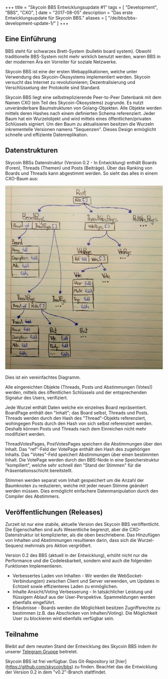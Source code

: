 +++
title = "Skycoin BBS Entwicklungsupdate #1"
tags = [
    "Development",
    "BBS",
    "CXO",
]
date = "2017-08-05"
description = "Das erste Entwicklungsupdate für Skycoin BBS."
aliases = [
	"/de/bbs/bbs-development-update-1/"
]
+++

## Eine Einführung

BBS steht für schwarzes Brett-System (bulletin board system). Obwohl traditionelle BBS-System nicht mehr wirklich benutzt werden, waren BBS in der modernen Ära ein Vorreiter für soziale Netzwerke.

Skycoin BBS ist eine der ersten Webapplikationen, welche unter Verwendung des Skycoin-Ökosystems implementiert werden.
Skycoin versucht das Internet zu revolutionieren; Dezentralisierung und Verschlüsselung der Protokolle sind Standard.

Skycoin BBS liegt eine selbstreplizierende Peer-to-Peer Datenbank mit dem Namen CXO (ein Teil des Skycoin-Ökosystems) zugrunde. Es nutzt unveränderbare Baumstrukturen von Golang-Objekten. Alle Objekte werden mittels deren Hashes nach einem definierten Schema referenziert. Jeder Baum hat ein Wurzelobjekt und wird mittels eines öffentlichen/privaten Schlüssels signiert. Um den Baum zu aktualisieren besitzen die Wurzeln inkrementelle Versionen namens "Sequenzen". Dieses Design ermöglicht schnelle und effiziente Datenreplikation.

## Datenstrukturen

Skycoin BBSs Datenstruktur (Version 0.2 - In Entwicklung) enthält Boards (Foren), Threads (Themen) und Posts (Beiträge). Über das Ranking von Boards und Threads kann abgestimmt werden. So sieht das alles in einem CXO-Baum aus:

![](https://raw.githubusercontent.com/skycoin/bbs/v0.2/doc/cxo_data_structure.jpg)

Dies ist ein vereinfachtes Diagramm.

Alle eingereichten Objekte (Threads, Posts und Abstimmungen (Votes)) werden, mittels des öffentlichen Schlüssels und der entsprechenden Signatur des Users, verifiziert.

Jede Wurzel enthält Daten welche ein einzelnes Board repräsentiert. BoardPage enthält den "Inhalt"; das Board selbst, Threads und Posts. Threads werden durch den Hash des "Thread"-Objekts referenziert, wohingegen Posts durch den Hash von sich selbst referenziert werden. Deshalb können Posts und Threads nach dem Einreichen nicht mehr modifiziert werden.

ThreadVotesPages, PostVotesPages speichern die Abstimmungen über den Inhalt. Das "ref"-Feld der VotePage enthält den Hash des zugehörigen Inhalts. Das "Votes"-Feld speichert Abstimmungen über einen bestimmten Inhalt. Die VotePage werden durch den BBS-Node in eine Speicherstruktur "kompiliert", welche sehr schnell den "Stand der Stimmen" für die Präsentationsschicht bereitstellt.

Stimmen werden separat vom Inhalt gespeichert um die Anzahl der Baumknoten zu reduzieren, welche mit jeder neuen Stimme geändert werden müssen.
Dies ermöglicht einfachere Datenmanipulation durch den Compiler des Abstimmers.

## Veröffentlichungen (Releases)

Zurzeit ist nur eine stabile, aktuelle Version des Skycoin BBS veröffentlicht. Die Eigenschaften sind aufs Wesentliche begrenzt, aber die CXO-Datenstruktur ist komplizierter, als die oben beschriebene. Das Hinzufügen von Inhalten und Abstimmungen resultieren darin, dass sich die Wurzel-Sequenz mehrmals pro Aktion vergrößert.

Version 0.2 des BBS (aktuell in der Entwicklung), erhöht nicht nur die Performance und die Codelesbarkeit, sondern wird auch die folgenden Funktionen Implementieren.

* Verbessertes Laden von Inhalten - Wir werden die WebSocket-Verbindung(en) zwischen Client und Server verwenden, um Updates in Echtzeit sowie effizienteres Laden zu ermöglichen.
* Inhalte Ansicht/Voting Verbesserung - In tatsächlicher Leistung und flüssigem Ablauf aus der User-Perspektive. Spammeldungen werden ebenfalls eingeführt.
* Erlaubnisse - Boards werden die Möglichkeit besitzen Zugriffsrechte zu bestimmen (z.B. das Abschicken von Inhalten/Voting). Die Möglichkeit User zu blockieren wird ebenfalls verfügbar sein.

## Teilnahme

Bleibt auf dem neusten Stand der Entwicklung des Skycoin BBS indem ihr unserer [Telegram Gruppe](https://t.me/skycoinbbs) beitretet.

Skycoin BBS ist frei verfügbar. Das Git-Repository ist [hier] (https://github.com/skycoin/bbs) zu finden. Beachtet das die Entwicklung der Version 0.2 in dem "v0.2"-Branch stattfindet.

